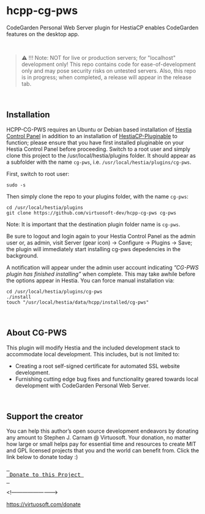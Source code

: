 # hcpp-cg-pws
CodeGarden Personal Web Server plugin for HestiaCP enables CodeGarden features on the desktop app.

&nbsp;
 > :warning: !!! Note: NOT for live or production servers; for "localhost" development only! This repo contains code for ease-of-development only and may pose security risks on untested servers. Also, this repo is in progress; when completed, a release will appear in the release tab.
 
&nbsp;
## Installation
HCPP-CG-PWS requires an Ubuntu or Debian based installation of [Hestia Control Panel](https://hestiacp.com) in addition to an installation of [HestiaCP-Pluginable](https://github.com/virtuosoft-dev/hestiacp-pluginable) to function; please ensure that you have first installed pluginable on your Hestia Control Panel before proceeding. Switch to a root user and simply clone this project to the /usr/local/hestia/plugins folder. It should appear as a subfolder with the name `cg-pws`, i.e. `/usr/local/hestia/plugins/cg-pws`.

First, switch to root user:
```
sudo -s
```

Then simply clone the repo to your plugins folder, with the name `cg-pws`:

```
cd /usr/local/hestia/plugins
git clone https://github.com/virtuosoft-dev/hcpp-cg-pws cg-pws
```

Note: It is important that the destination plugin folder name is `cg-pws`.


Be sure to logout and login again to your Hestia Control Panel as the admin user or, as admin, visit Server (gear icon) -> Configure -> Plugins -> Save; the plugin will immediately start installing cg-pws depedencies in the background. 

A notification will appear under the admin user account indicating *”CG-PWS plugin has finished installing”* when complete. This may take awhile before the options appear in Hestia. You can force manual installation via:

```
cd /usr/local/hestia/plugins/cg-pws
./install
touch "/usr/local/hestia/data/hcpp/installed/cg-pws"
```

&nbsp;
## About CG-PWS
This plugin will modify Hestia and the included development stack to accommodate local development. This includes, but is not limited to:

* Creating a root self-signed certificate for automated SSL website development. 
* Furnishing cutting edge bug fixes and functionality geared towards local development with CodeGarden Personal Web Server. 
   
<br>

## Support the creator
You can help this author’s open source development endeavors by donating any amount to Stephen J. Carnam @ Virtuosoft. Your donation, no matter how large or small helps pay for essential time and resources to create MIT and GPL licensed projects that you and the world can benefit from. Click the link below to donate today :)
<div>
         

[<kbd> <br> Donate to this Project <br> </kbd>][KBD]


</div>


<!—————————>

[KBD]: https://virtuosoft.com/donate

https://virtuosoft.com/donate

